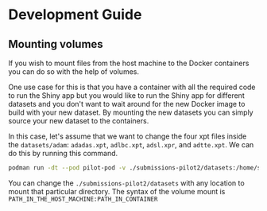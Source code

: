 # Development Guide

## Mounting volumes

If you wish to mount files from the host machine to the Docker containers you can do so with the help of volumes.

One use case for this is that you have a container with all the required code to run the Shiny app but you would like to run the Shiny app for different datasets and you don't want to wait around for the new Docker image to build with your new dataset. By mounting the new datasets you can simply source your new dataset to the containers.

In this case, let's assume that we want to change the four xpt files inside the `datasets/adam`: `adadas.xpt`, `adlbc.xpt`, `adsl.xpr`, and `adtte.xpt`. We can do this by running this command.

```bash
podman run -dt --pod pilot-pod -v ./submissions-pilot2/datasets:/home/shiny/submissions-pilot2/datasets experimental-fda-submission-4-podman:latest
```

You can change the `./submissions-pilot2/datasets` with any location to mount that particular directory. The syntax of the volume mount is `PATH_IN_THE_HOST_MACHINE:PATH_IN_CONTAINER`
